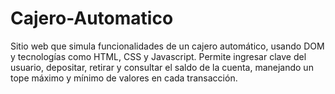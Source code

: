 # Cajero-Automatico
Sitio web que simula funcionalidades de un cajero automático, usando DOM y tecnologías como HTML, CSS y Javascript. Permite ingresar clave del usuario, depositar, retirar y consultar el saldo de la cuenta, manejando un tope máximo y mínimo de valores en cada transacción.
